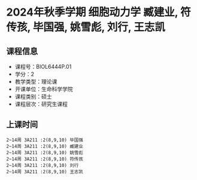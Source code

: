 # 2024年秋季学期 细胞动力学 臧建业, 符传孩, 毕国强, 姚雪彪, 刘行, 王志凯






## 课程信息

- 课程号：BIOL6444P.01
- 学分：2
- 教学类型：理论课
- 开课单位：生命科学学院
- 课程类别：硕士
- 课程层次：研究生课程

## 上课时间

```
2~14周 3A211 :2(8,9,10) 毕国强
2~14周 3A211 :2(8,9,10) 臧建业
2~14周 3A211 :2(8,9,10) 姚雪彪
2~14周 3A211 :2(8,9,10) 符传孩
2~14周 3A211 :2(8,9,10) 刘行
2~14周 3A211 :2(8,9,10) 王志凯
```

